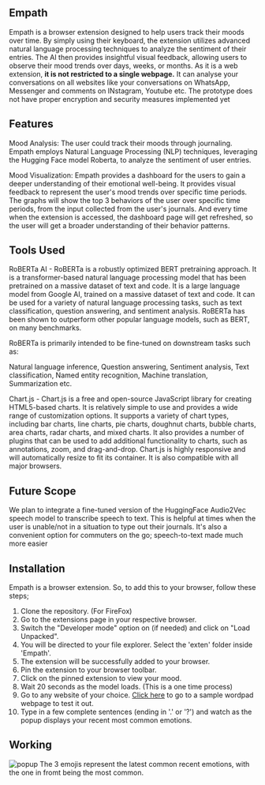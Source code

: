 ## Empath

Empath is a browser extension designed to help users track their moods over time. By simply using their keyboard, the extension utilizes advanced natural language processing techniques to analyze the sentiment of their entries. The AI then provides insightful visual feedback, allowing users to observe their mood trends over days, weeks, or months. As it is a web extension, **it is not restricted to a single webpage.** It can analyse your conversations on all websites like your conversations on WhatsApp, Messenger and comments on INstagram, Youtube etc. The prototype does not have proper encryption and security measures implemented yet

## Features

Mood Analysis: The user could track their moods through journaling. Empath employs Natural Language Processing (NLP) techniques, leveraging the Hugging Face model Roberta, to analyze the sentiment of user entries.

Mood Visualization: Empath provides a dashboard for the users to gain a deeper understanding of their emotional well-being. It provides visual feedback to represent the user's mood trends over specific time periods. The graphs will show the top 3 behaviors of the user over specific time periods, from the input collected from the user's journals. And every time when the extension is accessed, the dashboard page will get refreshed, so the user will get a broader understanding of their behavior patterns.

## Tools Used

RoBERTa AI - RoBERTa is a robustly optimized BERT pretraining approach. It is a transformer-based natural language processing model that has been pretrained on a massive dataset of text and code. It is a large language model from Google AI, trained on a massive dataset of text and code. It can be used for a variety of natural language processing tasks, such as text classification, question answering, and sentiment analysis. RoBERTa has been shown to outperform other popular language models, such as BERT, on many benchmarks.
             
RoBERTa is primarily intended to be fine-tuned on downstream tasks such as: 

Natural language inference,
Question answering,
Sentiment analysis,
Text classification,
Named entity recognition,
Machine translation,
Summarization etc.


Chart.js - Chart.js is a free and open-source JavaScript library for creating HTML5-based charts. It is relatively simple to use and provides a wide range of customization options. It supports a variety of chart types, including bar charts, line charts, pie charts, doughnut charts, bubble charts, area charts, radar charts, and mixed charts. 
It also provides a number of plugins that can be used to add additional functionality to charts, such as annotations, zoom, and drag-and-drop. Chart.js is highly responsive and will automatically resize to fit its container. It is also compatible with all major browsers.
             
## Future Scope

We plan to integrate a fine-tuned version of the HuggingFace Audio2Vec speech model to transcribe speech to text. This is helpful at times when the user is unable/not in a situation to type out their journals. It's also a convenient option for commuters on the go; speech-to-text made much more easier
                
## Installation

Empath is a browser extension. So, to add this to your browser, follow these steps;

1. Clone the  repository.
(For FireFox)
2. Go to the extensions page in your respective browser. 
3. Switch the "Developer mode" option on (if needed) and click on "Load Unpacked".
4. You will be directed to your file explorer. Select the 'exten' folder inside 'Empath'.
5. The extension will be successfully added to your browser.
6. Pin the extension to your browser toolbar.
7. Click on the pinned extension to view your mood.
8. Wait 20 seconds as the model loads. (This is a one time process)
9. Go to any website of your choice. [Click here](https://www.onlinewordpad.com/) to go to a sample wordpad webpage to test it out.
10. Type in a few complete sentences (ending in '.' or '?') and watch as the popup displays your recent most common emotions.

## Working

![popup](https://github.com/zayn0001/empath/blob/main/popup.png "Popup")
The 3 emojis represent the latest common recent emotions, with the one in fromt being the most common.
